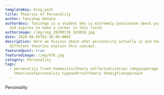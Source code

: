 ```yaml
---
templateKey: blog-post
title: Theories of Personality
author: Tanishqa Nahata
authordesc: Tanishqa is a student who is extremely passionate about psychology
  and aspires to make a career in this field.
authorimage: /img/img_20200719_163010.jpg
date: 2020-08-05T02:30:00.000Z
description: Here we discuss about what personality actually is and how
  different theories explain this concept.
featuredpost: true
featuredimage: /img/676.jpg
category: Personality
tags:
  - personality frued humanistictheory selfactualization idegosuperego
    theoriesofpersonality typeandtraittheory thebigfiveapproach
---
```

Personality